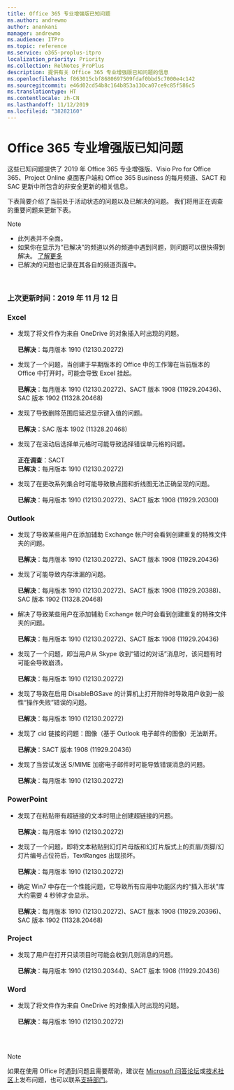 ```yaml
---
title: Office 365 专业增强版已知问题
ms.author: andrewmo
author: anankani
manager: andrewmo
ms.audience: ITPro
ms.topic: reference
ms.service: o365-proplus-itpro
localization_priority: Priority
ms.collection: RelNotes_ProPlus
description: 提供有关 Office 365 专业增强版已知问题的信息
ms.openlocfilehash: f863015cbf8680697509fdaf0bbd5c7000e4c142
ms.sourcegitcommit: e46d02cd54b8c164b853a130ca07ce9c85f586c5
ms.translationtype: HT
ms.contentlocale: zh-CN
ms.lasthandoff: 11/12/2019
ms.locfileid: "38282160"
---
```

# <a name="office-365-proplus-known-issues"></a>Office 365 专业增强版已知问题

这些已知问题提供了 2019 年 Office 365 专业增强版、Visio Pro for Office 365、Project Online 桌面客户端和 Office 365 Business 的每月频道、SACT 和 SAC 更新中所包含的非安全更新的相关信息。

下表简要介绍了当前处于活动状态的问题以及已解决的问题。  我们将用正在调查的重要问题来更新下表。

> [!NOTE]
>- 此列表并不全面。
>- 如果你在显示为“已解决”的频道以外的频道中遇到问题，则问题可以很快得到解决。 [了解更多](https://docs.microsoft.com/zh-CN/DeployOffice/overview-of-update-channels-for-office-365-proplus#BKMK_SAC)
>- 已解决的问题也记录在其各自的频道页面中。

<br>

### <a name="last-updated-november-12-2019"></a>上次更新时间：2019 年 11 月 12 日

### <a name="excel"></a>Excel

- 发现了将文件作为来自 OneDrive 的对象插入时出现的问题。<br><br> **已解决**：每月版本 1910 (12130.20272)

- 发现了一个问题，当创建于早期版本的 Office 中的工作簿在当前版本的 Office 中打开时，可能会导致 Excel 挂起。<br><br>
**已解决**：每月版本 1910 (12130.20272)、SACT 版本 1908 (11929.20436)、SAC 版本 1902 (11328.20468)

- 发现了导致删除范围后延迟显示键入值的问题。<br><br>
**已解决**：SAC 版本 1902 (11328.20468)

- 发现了在滚动后选择单元格时可能导致选择错误单元格的问题。<br><br>
**正在调查**：SACT <br>**已解决**：每月版本 1910 (12130.20272)

- 发现了在更改系列集合时可能导致散点图和折线图无法正确呈现的问题。<br><br>
**已解决**：每月版本 1910 (12130.20272)、SACT 版本 1908 (11929.20300)

### <a name="outlook"></a>Outlook

- 发现了导致某些用户在添加辅助 Exchange 帐户时会看到创建重复的特殊文件夹的问题。<br><br>
**已解决**：每月版本 1910 (12130.20272)、SACT 版本 1908 (11929.20436)

- 发现了可能导致内存泄漏的问题。 <br><br>
**已解决**：每月版本 1910 (12130.20272)、SACT 版本 1908 (11929.20388)、SAC 版本 1902 (11328.20468)

- 解决了导致某些用户在添加辅助 Exchange 帐户时会看到创建重复的特殊文件夹的问题。<br><br>
**已解决**：每月版本 1910 (12130.20272)、SACT 版本 1908 (11929.20436)

- 发现了一个问题，即当用户从 Skype 收到“错过的对话”消息时，该问题有时可能会导致崩溃。<br><br>
**已解决**：每月版本 1910 (12130.20272)

- 发现了导致在启用 DisableBGSave 的计算机上打开附件时导致用户收到一般性“操作失败”错误的问题。<br><br>
**已解决**：每月版本 1910 (12130.20272)

- 发现了 cid 链接的问题：图像（基于 Outlook 电子邮件的图像）无法断开。<br><br>
**已解决**：SACT 版本 1908 (11929.20436)

- 发现了当尝试发送 S/MIME 加密电子邮件时可能导致错误消息的问题。<br><br>**已解决**：每月版本 1910 (12130.20272)

### <a name="powerpoint"></a>PowerPoint

- 发现了在粘贴带有超链接的文本时阻止创建超链接的问题。 <br><br>**已解决**：每月版本 1910 (12130.20272)

- 发现了一个问题，即将文本粘贴到幻灯片母版和幻灯片版式上的页眉/页脚/幻灯片编号占位符后，TextRanges 出现损坏。 <br><br>**已解决**：每月版本 1910 (12130.20272)

- 确定 Win7 中存在一个性能问题，它导致所有应用中功能区内的“插入形状”库大约需要 4 秒钟才会显示。<br>
<br>**已解决**：每月版本 1910 (12130.20272)、SACT 版本 1908 (11929.20396)、SAC 版本 1902 (11328.20468)

### <a name="project"></a>Project

- 发现了用户在打开只读项目时可能会收到几则消息的问题。<br><br>
**已解决**：每月版本 1910 (12130.20344)、SACT 版本 1908 (11929.20436)

### <a name="word"></a>Word
- 发现了将文件作为来自 OneDrive 的对象插入时出现的问题。<br><br> **已解决**：每月版本 1910 (12130.20272)



<br>
<br>

> [!NOTE]
> 如果在使用 Office 时遇到问题且需要帮助，建议在 [Microsoft 问答论坛](https://answers.microsoft.com/)或[技术社区](https://techcommunity.microsoft.com/)上发布问题，也可以联系[支持部门](https://support.microsoft.com/contactus)。
